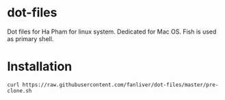 # dot-files
Dot files for Ha Pham for linux system. Dedicated for Mac OS. Fish is used as primary shell.

# Installation
```
curl https://raw.githubusercontent.com/fanliver/dot-files/master/pre-clone.sh
```

